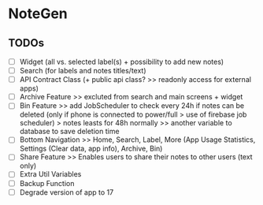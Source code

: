 # NoteGen

## TODOs
- [ ] Widget (all vs. selected label(s) + possibility to add new notes)
- [ ] Search (for labels and notes titles/text)
- [ ] API Contract Class (+ public api class? >> readonly access for external apps)
- [ ] Archive Feature >> excluted from search and main screens + widget
- [ ] Bin Feature >> add JobScheduler to check every 24h if notes can be deleted (only if phone is connected to power/full > use of firebase job scheduler) > notes leasts for 48h normally >> another variable to database to save deletion time
- [ ] Bottom Navigation >> Home, Search, Label, More (App Usage Statistics, Settings (Clear data, app info), Archive, Bin)
- [ ] Share Feature >> Enables users to share their notes to other users (text only)
- [ ] Extra Util Variables
- [ ] Backup Function
- [ ] Degrade version of app to 17
